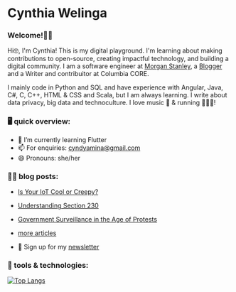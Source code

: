 <!--**CynthiaWelinga/CynthiaWelinga** is a ✨ _special_ ✨ repository because its `README.md` (this file) appears on your GitHub profile.-->

# Cynthia Welinga

### Welcome!👋🏾 

<p> Hi🤓, I'm Cynthia! This is my digital playground. I'm learning about making contributions to open-source, creating impactful technology, and building a digital community. I am a software engineer at <a href="https://www.linkedin.com/in/cynthia-juma/">Morgan Stanley</a>, a <a href="https://cynthiawelinga.com/">Blogger</a> and a Writer and contribuitor at Columbia CORE. </p>
I mainly code in Python and SQL and have experience with Angular, Java, C#, C, C++, HTML & CSS and Scala, but I am always learning. I write about data privacy, big data and technoculture. I love music 🎼 & running 🏃🏾‍♀️!
 
### 🖥️ quick overview: 
- 🌱 I’m currently learning Flutter
- 📫 For enquiries: cyndyamina@gmail.com 
- 😄 Pronouns: she/her

### ✍🏾 blog posts:
- <a href="https://cynthiawelinga.com/is-your-iot-cool-or-creepy/">Is Your IoT Cool or Creepy?</a>
- <a href="https://cynthiawelinga.com/understanding-section-230/">Understanding Section 230</a>
- <a href="https://cynthiawelinga.com/218-2/">Government Surveillance in the Age of Protests</a>
- <a href="https://cynthiawelinga.com/tech-articles/">more articles</a>

- 💌 Sign up for my <a href="https://cynthiawelinga.com/subscribe/">newsletter</a>

### 🔧 tools & technologies:
[![Top Langs](https://github-readme-stats.vercel.app/api/top-langs/?username=CynthiaWelinga&layout=compact)](https://github.com/CynthiaWelinga/github-readme-stats)
